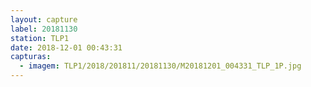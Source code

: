 ```yaml
---
layout: capture
label: 20181130
station: TLP1
date: 2018-12-01 00:43:31
capturas:
  - imagem: TLP1/2018/201811/20181130/M20181201_004331_TLP_1P.jpg
---
```

